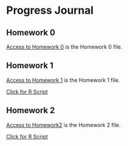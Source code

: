 # Progress Journal

## Homework 0

[Access to Homework 0](files/HW-0.html) is the Homework 0 file.

## Homework 1

[Access to Homework 1](files/360HW1.html) is the Homework 1 file.

[Click for R Script](files/HW1RSCRIPTT.R) 

## Homework 2

[Access to Homework2](files/HW2.html) is the Homework 2 file.

[Click for R Script](files/Hw-2.R)
